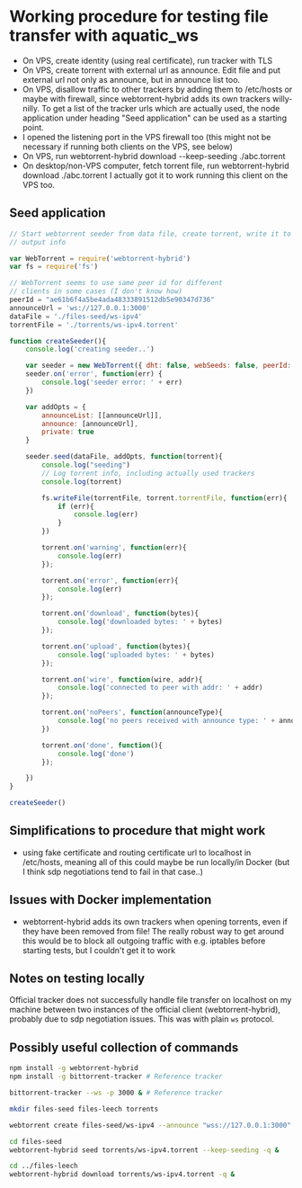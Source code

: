 # Working procedure for testing file transfer with aquatic_ws

- On VPS, create identity (using real certificate), run tracker with TLS
- On VPS, create torrent with external url as announce. Edit file and put
  external url not only as announce, but in announce list too.
- On VPS, disallow traffic to other trackers by adding them to /etc/hosts
  or maybe with firewall, since webtorrent-hybrid adds its own trackers
  willy-nilly. To get a list of the tracker urls which are actually used,
  the node application under heading "Seed application" can be used as a
  starting point.
- I opened the listening port in the VPS firewall too (this might not be
  necessary if running both clients on the VPS, see below)
- On VPS, run webtorrent-hybrid download --keep-seeding ./abc.torrent
- On desktop/non-VPS computer, fetch torrent file, run
  webtorrent-hybrid download ./abc.torrent
  I actually got it to work running this client on the VPS too.

## Seed application

```js
// Start webtorrent seeder from data file, create torrent, write it to file,
// output info

var WebTorrent = require('webtorrent-hybrid')
var fs = require('fs')

// WebTorrent seems to use same peer id for different
// clients in some cases (I don't know how)
peerId = "ae61b6f4a5be4ada48333891512db5e90347d736"
announceUrl = 'ws://127.0.0.1:3000'
dataFile = './files-seed/ws-ipv4'
torrentFile = './torrents/ws-ipv4.torrent'

function createSeeder(){
    console.log('creating seeder..')

    var seeder = new WebTorrent({ dht: false, webSeeds: false, peerId: peerId })
    seeder.on('error', function(err) {
        console.log('seeder error: ' + err)
    })      

    var addOpts = {
        announceList: [[announceUrl]],
        announce: [announceUrl],
        private: true 
    }       

    seeder.seed(dataFile, addOpts, function(torrent){
        console.log("seeding")
        // Log torrent info, including actually used trackers
        console.log(torrent) 

        fs.writeFile(torrentFile, torrent.torrentFile, function(err){
            if (err){
                console.log(err)
            }       
        })      

        torrent.on('warning', function(err){
            console.log(err)
        });     

        torrent.on('error', function(err){
            console.log(err)
        });     

        torrent.on('download', function(bytes){
            console.log('downloaded bytes: ' + bytes)
        });     

        torrent.on('upload', function(bytes){
            console.log('uploaded bytes: ' + bytes)
        });     

        torrent.on('wire', function(wire, addr){
            console.log('connected to peer with addr: ' + addr)
        });     

        torrent.on('noPeers', function(announceType){
            console.log('no peers received with announce type: ' + announceType)
        })      

        torrent.on('done', function(){
            console.log('done')
        }); 

    })      
}

createSeeder()
```

## Simplifications to procedure that might work

- using fake certificate and routing certificate url to localhost in
  /etc/hosts, meaning all of this could maybe be run locally/in Docker (but I
  think sdp negotiations tend to fail in that case..)

## Issues with Docker implementation

- webtorrent-hybrid adds its own trackers when opening torrents, even if they
  have been removed from file! The really robust way to get around this would
  be to block all outgoing traffic with e.g. iptables before starting tests,
  but I couldn't get it to work

## Notes on testing locally

Official tracker does not successfully handle file transfer on localhost
on my machine between two instances of the official client (webtorrent-hybrid),
probably due to sdp negotiation issues. This was with plain `ws` protocol.

## Possibly useful collection of commands

```sh
npm install -g webtorrent-hybrid
npm install -g bittorrent-tracker # Reference tracker

bittorrent-tracker --ws -p 3000 & # Reference tracker

mkdir files-seed files-leech torrents

webtorrent create files-seed/ws-ipv4 --announce "wss://127.0.0.1:3000" > torrents/ws-ipv4.torrent

cd files-seed
webtorrent-hybrid seed torrents/ws-ipv4.torrent --keep-seeding -q &

cd ../files-leech
webtorrent-hybrid download torrents/ws-ipv4.torrent -q &
```